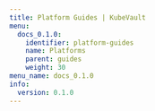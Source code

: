 ```yaml
---
title: Platform Guides | KubeVault
menu:
  docs_0.1.0:
    identifier: platform-guides
    name: Platforms
    parent: guides
    weight: 30
menu_name: docs_0.1.0
info:
  version: 0.1.0
---
```


